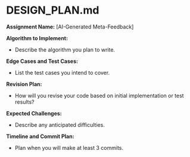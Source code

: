 # DESIGN_PLAN.md

**Assignment Name:** [AI-Generated Meta-Feedback]

**Algorithm to Implement:**  
- Describe the algorithm you plan to write.

**Edge Cases and Test Cases:**  
- List the test cases you intend to cover.

**Revision Plan:**  
- How will you revise your code based on initial implementation or test results?

**Expected Challenges:**  
- Describe any anticipated difficulties.

**Timeline and Commit Plan:**  
- Plan when you will make at least 3 commits.
